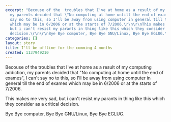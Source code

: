 ```yaml
---
excerpt: "Becouse of the  troubles that I've at home as a result of my computing addiction,
  my parents decided that \"No computing at home untill the end of exames\", I can't
  say no to this, so I'll be away from using computer in general till the end of exames
  which may be in 6/2006 or at the starts of 7/2006.\r\n\r\nThis makes me very sad,
  but i can't resist my parants in thing like this which they consider as a critical
  decision.\r\n\r\nBye Bye computer, Bye Bye GNU/Linux, Bye Bye EGLUG.\r\n\r\n"
categories: []
layout: story
title: I'll be offline for the comming 4 months
created: 1137949210
---
```

Becouse of the  troubles that I've at home as a result of my computing addiction, my parents decided that "No computing at home untill the end of exames", I can't say no to this, so I'll be away from using computer in general till the end of exames which may be in 6/2006 or at the starts of 7/2006.

This makes me very sad, but i can't resist my parants in thing like this which they consider as a critical decision.

Bye Bye computer, Bye Bye GNU/Linux, Bye Bye EGLUG.

